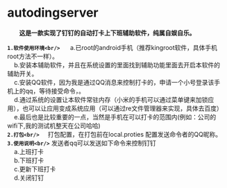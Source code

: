 # autodingserver
  &nbsp;&nbsp;&nbsp;&nbsp;&nbsp;&nbsp;&nbsp;**这是一款实现了钉钉的自动打卡上下班辅助软件，纯属自娱自乐。**


**`1.软件使用环境<br/>`**
    &nbsp;&nbsp;&nbsp;&nbsp; a.已root的android手机（推荐kingroot软件，具体手机root方法不一样）。<br/>
    &nbsp;&nbsp;&nbsp;&nbsp;b.安装本辅助软件，并且在系统设置的里面找到辅助功能里面去开启本软件的辅助开关。<br/>
    &nbsp;&nbsp;&nbsp;&nbsp;c.安装QQ软件，因为我是通过QQ消息来控制打卡的，申请一个小号登录该手机上的qq，等待接受命令，。<br/>
    &nbsp;&nbsp;&nbsp;&nbsp;d.通过系统的设置让本软件常驻内存（小米的手机可以通过菜单键来加锁应用），也可以让应用变成系统应用（可以通过re文件管理器来实现，具体去百度）<br/>
    &nbsp;&nbsp;&nbsp;&nbsp;e.最后也是比较重要的一点，当然是手机在可以打卡的范围内(例如：公司的wifi下,我的测试机整天在公司哈哈)<br/>
**`2.打包<br/>`**
     &nbsp;&nbsp;&nbsp;&nbsp;打包配置，在打包前在local.proties 配置发送命令者的QQ昵称。<br/>
**`3.使用说明<br/>`**
     发送者qq可以发送如下命令来控制钉钉<br/>
     &nbsp;&nbsp;&nbsp;&nbsp;a.上班打卡<br/>
     &nbsp;&nbsp;&nbsp;&nbsp;b.下班打卡<br/>
     &nbsp;&nbsp;&nbsp;&nbsp;c.更新下班打卡<br/>
     &nbsp;&nbsp;&nbsp;&nbsp;d.关闭钉钉<br/>